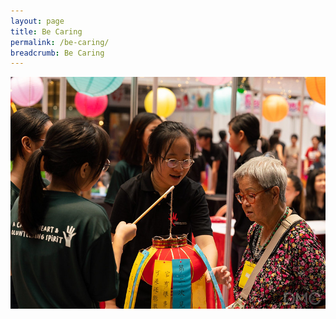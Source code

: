 ```yaml
---
layout: page
title: Be Caring
permalink: /be-caring/
breadcrumb: Be Caring
---
```

![TP Community Service Club](/images/ActionBased(2).jpg "CSC")

